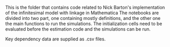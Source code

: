 This is the folder that contains code related to Nick Barton's implementation of the infinitesimal model with linkage in Mathematica
The notebooks are divided into two part, one containing mostly definitions, and the other one the main functions to run the simulations.
The initialization cells need to be evaluated before the estimation code and the simulations can be run.

Key dependency data are supplied as .csv files.
